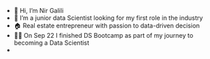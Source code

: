 - 👋 Hi, I’m Nir Galili
- 🐤 I’m a junior data Scientist looking for my first role in the industry 
- 🏠 Real estate entrepreneur with passion to data-driven decision
- 🧑‍🎓 On Sep 22 I finished DS Bootcamp as part of my journey to becoming a Data Scientist
- 

<!---
nirgalili/nirgalili is a ✨ special ✨ repository because its `README.md` (this file) appears on your GitHub profile.
You can click the Preview link to take a look at your changes.
--->
